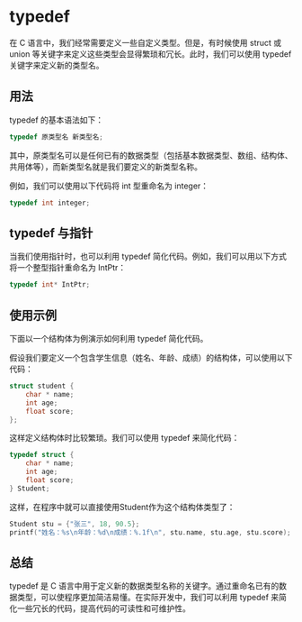 
# typedef

在 C 语言中，我们经常需要定义一些自定义类型。但是，有时候使用 struct 或 union 等关键字来定义这些类型会显得繁琐和冗长。此时，我们可以使用 typedef 关键字来定义新的类型名。

## 用法

typedef 的基本语法如下：

```c
typedef 原类型名 新类型名;
```

其中，原类型名可以是任何已有的数据类型（包括基本数据类型、数组、结构体、共用体等），而新类型名就是我们要定义的新类型名称。

例如，我们可以使用以下代码将 int 型重命名为 integer：

```c
typedef int integer;
```

## typedef 与指针

当我们使用指针时，也可以利用 typedef 简化代码。例如，我们可以用以下方式将一个整型指针重命名为 IntPtr：

```c
typedef int* IntPtr;
```

## 使用示例

下面以一个结构体为例演示如何利用 typedef 简化代码。

假设我们要定义一个包含学生信息（姓名、年龄、成绩）的结构体，可以使用以下代码：

```c
struct student {
    char * name;
    int age;
    float score;
};
```

这样定义结构体时比较繁琐。我们可以使用 typedef 来简化代码：

```c
typedef struct {
    char * name;
    int age;
    float score;
} Student;
```

这样，在程序中就可以直接使用Student作为这个结构体类型了：

```c
Student stu = {"张三", 18, 90.5};
printf("姓名：%s\n年龄：%d\n成绩：%.1f\n", stu.name, stu.age, stu.score);
```

## 总结

typedef 是 C 语言中用于定义新的数据类型名称的关键字。通过重命名已有的数据类型，可以使程序更加简洁易懂。在实际开发中，我们可以利用 typedef 来简化一些冗长的代码，提高代码的可读性和可维护性。
    
